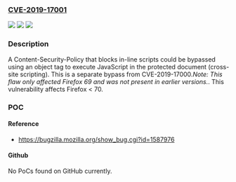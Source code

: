 ### [CVE-2019-17001](https://cve.mitre.org/cgi-bin/cvename.cgi?name=CVE-2019-17001)
![](https://img.shields.io/static/v1?label=Product&message=Firefox&color=blue)
![](https://img.shields.io/static/v1?label=Version&message=n%2Fa&color=blue)
![](https://img.shields.io/static/v1?label=Vulnerability&message=CSP%20bypass%20using%20object%20tag%20when%20script-src%20'none'%20is%20specified&color=brighgreen)

### Description

A Content-Security-Policy that blocks in-line scripts could be bypassed using an object tag to execute JavaScript in the protected document (cross-site scripting). This is a separate bypass from CVE-2019-17000.*Note: This flaw only affected Firefox 69 and was not present in earlier versions.*. This vulnerability affects Firefox < 70.

### POC

#### Reference
- https://bugzilla.mozilla.org/show_bug.cgi?id=1587976

#### Github
No PoCs found on GitHub currently.

